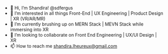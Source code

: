 - 👋 Hi, I’m Shandira! @sdfergus
- 👀 I’m interested in all things Front-End | UX Engineering | Product Design | XR (VR/AR/MR)
- 🌱 I’m currently brushing up on MERN Stack | MEVN Stack while immersing into XR
- 💞️ I’m looking to collaborate on Front End Engineering | UX/UI Design | XR
- 📫 How to reach me shandira.lheureux@gmail.com

<!---
sdfergus/sdfergus is a ✨ special ✨ repository because its `README.md` (this file) appears on your GitHub profile.
You can click the Preview link to take a look at your changes.
--->
